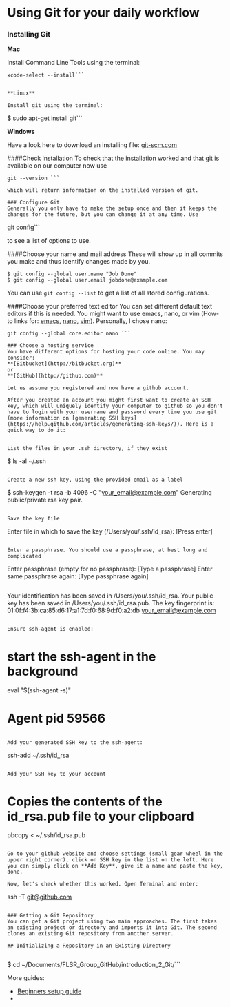 # Using Git for your daily workflow

### Installing Git

**Mac**

Install Command Line Tools using the terminal:

```
xcode-select --install```


**Linux**

Install git using the terminal:
```
$ sudo apt-get install git```

**Windows**

Have a look here to download an installing file:  [git-scm.com](http://git-scm.com/book/en/v2/Getting-Started-Installing-Git "Download file")

####Check installation
To check that the installation worked and that git is available on our computer now use

```
git --version ```

which will return information on the installed version of git.

### Configure Git
Generally you only have to make the setup once and then it keeps the changes for the future, but you can change it at any time. Use

```
git config```

to see a list of options to use.

####Choose your name and mail address
These will show up in all commits you make and thus  identify changes made by you.

```
$ git config --global user.name "Job Done"
$ git config --global user.email jobdone@example.com
```

You can use ```git config --list``` to get a list of all stored configurations.

####Choose your preferred text editor
You can set different default text editors if this is needed. You might want to use emacs, nano, or vim (How-to links for: [emacs](http://zoo.cs.yale.edu/classes/cs210/help/emacs.html), [nano](https://wiki.gentoo.org/wiki/Nano/Basics_Guide), [vim](https://www.linux.com/learn/tutorials/228600-vim-101-a-beginners-guide-to-vim)). Personally, I chose nano:

```
git config --global core.editor nano ```

### Choose a hosting service
You have different options for hosting your code online. You may consider:
**[Bitbucket](http://bitbucket.org)**
or
**[GitHub](http://github.com)**

Let us assume you registered and now have a github account.

After you created an account you might first want to create an SSH key, which will uniquely identify your computer to github so you don't have to login with your username and password every time you use git (more information on [generating SSH keys](https://help.github.com/articles/generating-ssh-keys/)). Here is a quick way to do it:


List the files in your .ssh directory, if they exist
```
$ ls -al ~/.ssh
```

Create a new ssh key, using the provided email as a label
```
$ ssh-keygen -t rsa -b 4096 -C "your_email@example.com"
Generating public/private rsa key pair.
```

Save the key file
```
Enter file in which to save the key (/Users/you/.ssh/id_rsa): [Press enter]
```

Enter a passphrase. You should use a passphrase, at best long and complicated
```
Enter passphrase (empty for no passphrase): [Type a passphrase]
Enter same passphrase again: [Type passphrase again]
```
```
Your identification has been saved in /Users/you/.ssh/id_rsa.
Your public key has been saved in /Users/you/.ssh/id_rsa.pub.
The key fingerprint is:
01:0f:f4:3b:ca:85:d6:17:a1:7d:f0:68:9d:f0:a2:db your_email@example.com
```

Ensure ssh-agent is enabled:
```
# start the ssh-agent in the background
eval "$(ssh-agent -s)"
# Agent pid 59566
```

Add your generated SSH key to the ssh-agent:
```
ssh-add ~/.ssh/id_rsa
```

Add your SSH key to your account
```
# Copies the contents of the id_rsa.pub file to your clipboard
pbcopy < ~/.ssh/id_rsa.pub
```

Go to your github website and choose settings (small gear wheel in the upper right corner), click on SSH key in the list on the left. Here you can simply click on **Add Key**, give it a name and paste the key, done.

Now, let's check whether this worked. Open Terminal and enter:
```
ssh -T git@github.com
```

### Getting a Git Repository
You can get a Git project using two main approaches. The first takes an existing project or directory and imports it into Git. The second clones an existing Git repository from another server.

## Initializing a Repository in an Existing Directory


```
$ cd ~/Documents/FLSR_Group_GitHub/introduction_2_Git/```



More guides:

* [Beginners setup guide](http://burnedpixel.com/blog/setting-up-git-and-github-on-your-mac/)
*
